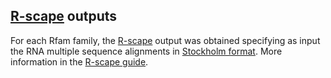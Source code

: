 ## [R-scape](http://eddylab.org/R-scape/) outputs

For each Rfam family, the [R-scape](http://eddylab.org/R-scape/) output was obtained specifying as input the RNA
multiple sequence alignments in [Stockholm format](https://en.wikipedia.org/wiki/Stockholm_format). More information in
the [R-scape guide](http://eddylab.org/software/rscape/R-scape_userguide.pdf).